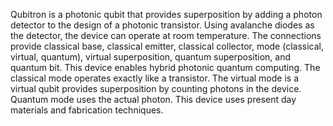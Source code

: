 Qubitron is a photonic qubit that provides superposition by adding a photon detector to the design of a photonic transistor. Using avalanche diodes as the detector, the device can operate at room temperature. The connections provide classical base, classical emitter, classical collector, mode (classical, virtual, quantum), virtual superposition, quantum superposition, and quantum bit. This device enables hybrid photonic quantum computing. The classical mode operates exactly like a transistor. The virtual mode is a virtual qubit provides superposition by counting photons in the device. Quantum mode uses the actual photon. This device uses present day materials and fabrication techniques.
